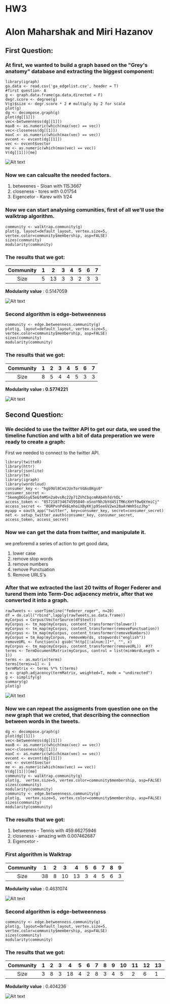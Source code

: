 # HW3
# Alon Maharshak and Miri Hazanov
## **First Question**:
### At first, we wanted to build a graph based on the "Grey's anatomy" database and extracting the biggest component:

```{r}
library(igraph)
ga.data <- read.csv('ga_edgelist.csv', header = T)
#first question- A
g <- graph.data.frame(ga.data,directed = F)
degr.score <- degree(g)
V(g)$size <- degr.score * 2 # multiply by 2 for scale 
plot(g) 
dg <- decompose.graph(g)
plot(dg[[1]])
vec<-betweenness(dg[[1]])
maxB <- as.numeric(which(max(vec) == vec))
vec<-closeness(dg[[1]])
maxC <- as.numeric(which(max(vec) == vec))
evcent <- evcent(dg[[1]])
vec <- evcent$vector
me <- as.numeric(which(max(vec) == vec))
V(dg[[1]])[me]
```
![Alt text](https://github.com/alonma/HW3/blob/master/g1.JPG "Biggest component")

### Now we can calcualte the needed factors.
1. betweenes - Sloan with 115.3667
2. closeness - tores with 0.01754
3. Eigencetor - Karev with 1/24 

### Now we can start analysing comunities, first of all we'll use the walktrap algorithm.

```{r}
community <- walktrap.community(g)
plot(g, layout=default_layout, vertex.size=5, vertex.color=community$membership, asp=FALSE)
sizes(community)
modularity(community)
```
### The results that we got:

| Community | 1 |  2 | 3 | 4 | 5 | 6 | 7 |
|:---------:|:-:|:--:|:-:|:-:|:-:|:-:|---|
|   Size    | 5 | 13 | 3 | 3 | 2 | 3 | 3 |

**Modularity value** :  0.5147059

![Alt text](https://github.com/alonma/HW3/blob/master/g2.JPG "WalkTrap")

### Second algorithm is edge-betweenness

```{r}
community <- edge.betweenness.community(g)
plot(g, layout=default_layout, vertex.size=5, vertex.color=community$membership, asp=FALSE)
sizes(community)
modularity(community)
```
### The results that we got:

| Community | 1 |  2 | 3 | 4 | 5 | 6 | 7 |
|:---------:|:-:|:--:|:-:|:-:|:-:|:-:|---|
|   Size    | 8 | 5 | 4 | 4 | 5 | 3 | 3 |

**Modularity value :  0.5774221**

![Alt text](https://github.com/alonma/HW3/blob/master/g3.JPG "edge-betweenness")



## **Second Question**:
### We decided to use the twitter API to get our data, we used the timeline function and with a bit of data preperation we were ready to create a graph:

First we needed to connect to the twitter API.

```{r}
library(twitteR)
library(httr)
library(jsonlite)
library(tm)
library(igraph)
library(wordcloud)
consumer_key <- "hgb9Ul8CmVJUnTorVdAs8Kgs0"
consumer_secret <- "5kemgD6GsyE5eGfmMSn2a0vsRc22p71ZVhCbqcmRAb4hfdrhDL"
access_token <- "857218734674595840-oSnoYNhJbYd451TMKcXHYf0wQkYmiCj"
access_secret <- "0GRPvnPdk6LmhoiXByKKjp9SeeGV2wx28aArWmh5szJhp"
myapp = oauth_app("twitter", key=consumer_key, secret=consumer_secret)
net <- setup_twitter_oauth(consumer_key, consumer_secret, access_token, access_secret)
```

### Now we can get the data from twitter, and manipulate it.
we preforemd a series of action to get good data,
1. lower case
2. remove stop words
3. remove numbers
4. remove Punctuation
5. Remove URLS's

### After that we extracted the last 20 twitts of Roger Federer and turend them into Term-Doc adjacency metrix, after that we converted it into a graph.

```{r}
rawTweets <- userTimeline("federer_roger", n=20)
df = do.call("rbind",lapply(rawTweets,as.data.frame))
myCorpus = Corpus(VectorSource(df$text))
myCorpus <- tm_map(myCorpus, content_transformer(tolower))
myCorpus <- tm_map(myCorpus, content_transformer(removePunctuation))
myCorpus <- tm_map(myCorpus, content_transformer(removeNumbers))
myCorpus = tm_map(myCorpus, removeWords, stopwords("english"))
removeURL <- function(x) gsub("http[[:alnum:]]*", "", x)
myCorpus <- tm_map(myCorpus, content_transformer(removeURL))  #??
terms <- TermDocumentMatrix(myCorpus, control = list(minWordLength = 1))
terms <- as.matrix(terms)
terms[terms>=1] <- 1
termMatrix <- terms %*% t(terms)
g <- graph.adjacency(termMatrix, weighted=T, mode = "undirected")
g <- simplify(g)
summary(g)
plot(g)
```
![Alt text](https://github.com/alonma/HW3/blob/master/g4.JPG "Federer_tweets")

### Now we can repeat the assigments from question one on the new graph that we creted, that describing the connection between words in the tweets.

```{r}
dg <- decompose.graph(g)
plot(dg[[1]])
vec<-betweenness(dg[[1]])
maxB <- as.numeric(which(max(vec) == vec))
vec<-closeness(dg[[1]])
maxC <- as.numeric(which(max(vec) == vec))
evcent <- evcent(dg[[1]])
vec <- evcent$vector
me <- as.numeric(which(max(vec) == vec))
V(dg[[1]])[me]
community <- walktrap.community(g)
plot(g,  vertex.size=5, vertex.color=community$membership, asp=FALSE)
sizes(community)
modularity(community)
community <- edge.betweenness.community(g)
plot(g,  vertex.size=5, vertex.color=community$membership, asp=FALSE)
sizes(community)
modularity(community)
```


### The results that we got:

1. betweenes - Tennis with 459.66275946
2. closeness - amazing with 0.007462687
3. Eigencetor - 

### First algorithm is Walktrap
| Community |  1 | 2 |  3 |  4 | 5 | 6 | 7 | 8 | 9 |
|:---------:|:--:|:-:|:--:|:--:|:-:|:-:|---|---|---|
|    Size   | 38 | 8 | 10 | 13 | 3 | 4 | 5 | 6 | 3 |

**Modularity value** :  0.4631074

![Alt text](https://github.com/alonma/HW3/blob/master/g5.JPG "WalkTrap")

### Second algorithm is edge-betweenness

```{r}
community <- edge.betweenness.community(g)
plot(g, layout=default_layout, vertex.size=5, vertex.color=community$membership, asp=FALSE)
sizes(community)
modularity(community)
```
### The results that we got:

| Community | 1 | 2 |  3 |  4 | 5 | 6 | 7 | 8 | 9  | 10 | 11 | 12 | 13 | 14 | 15 | 16 | 17 | 18 | 19 | 20|
|:---------:|:-:|:-:|:--:|:--:|:-:|:-:|---|---|----|----|----|----|----|----|----|----|----|----|----|---|
|    Size   | 3 | 8 | 3  | 18 | 4 | 2 | 8 | 3 | 4  | 5  | 2  | 6  | 1  | 3  | 13  | 1  | 1  | 1 | 1  | 3 |

**Modularity value** :  0.404236

![Alt text](https://github.com/alonma/HW3/blob/master/g6.JPG "edge-betweenness")
